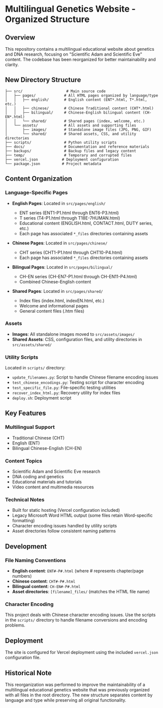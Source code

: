 # Multilingual Genetics Website - Organized Structure

## Overview
This repository contains a multilingual educational website about genetics and DNA research, focusing on "Scientific Adam and Scientific Eve" content. The codebase has been reorganized for better maintainability and clarity.

## New Directory Structure

```
├── src/                    # Main source code
│   ├── pages/             # All HTML pages organized by language/type
│   │   ├── english/       # English content (ENT*.html, T*.html, etc.)
│   │   ├── chinese/       # Chinese Traditional content (CHT*.html)
│   │   ├── bilingual/     # Chinese-English bilingual content (CH-EN*.html)
│   │   └── shared/        # Shared pages (index, welcome, etc.)
│   └── assets/            # All assets and supporting files
│       ├── images/        # Standalone image files (JPG, PNG, GIF)
│       └── shared/        # Shared assets, CSS, and utility directories
├── scripts/               # Python utility scripts
├── docs/                  # Documentation and reference materials
├── backups/               # Backup files and legacy content
├── temp/                  # Temporary and corrupted files
├── vercel.json           # Deployment configuration
└── package.json          # Project metadata

```

## Content Organization

### Language-Specific Pages
- **English Pages**: Located in `src/pages/english/`
  - ENT series (ENT1-P1.html through ENT6-P3.html)
  - T series (T4-P1.html through T18E-7HUMAN.html)
  - Educational content (ENGLISH.html, CONTACT.html, DUTY series, etc.)
  - Each page has associated `*_files` directories containing assets

- **Chinese Pages**: Located in `src/pages/chinese/`
  - CHT series (CHT1-P1.html through CHT10-P4.html)
  - Each page has associated `*_files` directories containing assets

- **Bilingual Pages**: Located in `src/pages/bilingual/`
  - CH-EN series (CH-EN7-P1.html through CH-EN11-P4.html)
  - Combined Chinese-English content

- **Shared Pages**: Located in `src/pages/shared/`
  - Index files (index.html, indexEN.html, etc.)
  - Welcome and informational pages
  - General content files (.htm files)

### Assets
- **Images**: All standalone images moved to `src/assets/images/`
- **Shared Assets**: CSS, configuration files, and utility directories in `src/assets/shared/`

### Utility Scripts
Located in `scripts/` directory:
- `update_filenames.py`: Script to handle Chinese filename encoding issues
- `test_chinese_encodings.py`: Testing script for character encoding
- `test_specific_file.py`: File-specific testing utilities
- `recover_index_html.py`: Recovery utility for index files
- `deploy.sh`: Deployment script

## Key Features

### Multilingual Support
- Traditional Chinese (CHT)
- English (ENT)
- Bilingual Chinese-English (CH-EN)

### Content Topics
- Scientific Adam and Scientific Eve research
- DNA coding and genetics
- Educational materials and tutorials
- Video content and multimedia resources

### Technical Notes
- Built for static hosting (Vercel configuration included)
- Legacy Microsoft Word HTML output (some files retain Word-specific formatting)
- Character encoding issues handled by utility scripts
- Asset directories follow consistent naming patterns

## Development

### File Naming Conventions
- **English content**: `ENT#-P#.html` (where # represents chapter/page numbers)
- **Chinese content**: `CHT#-P#.html`
- **Bilingual content**: `CH-EN#-P#.html`
- **Asset directories**: `[filename]_files/` (matches the HTML file name)

### Character Encoding
This project deals with Chinese character encoding issues. Use the scripts in the `scripts/` directory to handle filename conversions and encoding problems.

## Deployment
The site is configured for Vercel deployment using the included `vercel.json` configuration file.

## Historical Note
This reorganization was performed to improve the maintainability of a multilingual educational genetics website that was previously organized with all files in the root directory. The new structure separates content by language and type while preserving all original functionality.